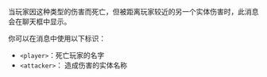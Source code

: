 当玩家因这种类型的伤害而死亡，但被距离玩家较近的另一个实体伤害时，此消息会在聊天框中显示。

你可以在消息中使用以下标识：

- `<player>`：死亡玩家的名字
- `<attacker>`： 造成伤害的实体名称
